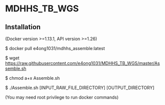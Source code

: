 # MDHHS_TB_WGS

## Installation 
(Docker version >=1.13.1, API version >=1.26)

$ docker pull e4ong1031/mdhhs_assemble:latest

$ wget https://raw.githubusercontent.com/e4ong1031/MDHHS_TB_WGS/master/Assemble.sh

$ chmod a+x Assemble.sh

$ ./Assemble.sh [INPUT_RAW_FILE_DIRECTORY] [OUTPUT_DIRECTORY]

(You may need root privilege to run docker commands)
